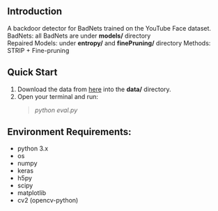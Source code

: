 ## Introduction
A backdoor detector for BadNets trained on the YouTube Face dataset.  
BadNets: all BadNets are under **models/** directory  
Repaired Models: under **entropy/** and **finePruning/** directory
Methods: STRIP + Fine-pruning
## Quick Start
1. Download the data from [here](https://drive.google.com/drive/folders/1FhMDxD4cezVNk7BhRVSbhdkRwXUTI7oK) into the **data/** directory.
2. Open your terminal and run:  
    > *python eval.py*

## Environment Requirements:
 - python 3.x
 - os
 - numpy
 - keras
 - h5py
 - scipy
 - matplotlib
 - cv2 (opencv-python)
